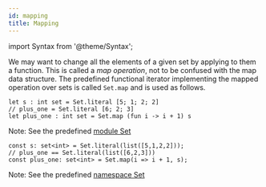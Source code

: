 ```yaml
---
id: mapping
title: Mapping
---
```


import Syntax from '@theme/Syntax';

We may want to change all the elements of a given set by applying to
them a function. This is called a *map operation*, not to be confused
with the map data structure. The predefined functional iterator
implementing the mapped operation over sets is called `Set.map` and is
used as follows.

<Syntax syntax="cameligo">

```cameligo group=set_mapping
let s : int set = Set.literal [5; 1; 2; 2]
// plus_one = Set.literal [6; 2; 3]
let plus_one : int set = Set.map (fun i -> i + 1) s
```

Note: See the predefined
[module Set](../reference/set-reference/?lang=cameligo)

</Syntax>

<Syntax syntax="jsligo">

```jsligo group=set_mapping
const s: set<int> = Set.literal(list([5,1,2,2]));
// plus_one == Set.literal(list([6,2,3]))
const plus_one: set<int> = Set.map(i => i + 1, s);
```

Note: See the predefined
[namespace Set](../reference/set-reference/?lang=jsligo)

</Syntax>
